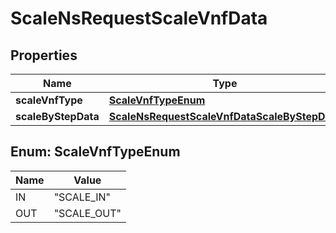 # ScaleNsRequestScaleVnfData

## Properties
Name | Type | Description | Notes
------------ | ------------- | ------------- | -------------
**scaleVnfType** | [**ScaleVnfTypeEnum**](#ScaleVnfTypeEnum) |  |  [optional]
**scaleByStepData** | [**ScaleNsRequestScaleVnfDataScaleByStepData**](ScaleNsRequestScaleVnfDataScaleByStepData.md) |  |  [optional]

<a name="ScaleVnfTypeEnum"></a>
## Enum: ScaleVnfTypeEnum
Name | Value
---- | -----
IN | &quot;SCALE_IN&quot;
OUT | &quot;SCALE_OUT&quot;
